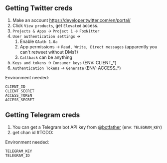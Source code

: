
## Getting Twitter creds
1. Make an account https://developer.twitter.com/en/portal/
1. Click `View products`, get `Elevated` access.
1. `Projects & Apps` → `Project 1` → `FoxNitter`
1. `User authentication settings` →
   1. Enable `OAuth 1.0a`
   1. App permissions → `Read, Write, Direct messages` (apparently you can't retweet without DMs‽)
   1. `Callback` can be anything
1. `Keys and tokens` → `Consumer keys` (ENV: CLIENT_*)
1. `Authentication Tokens` → `Generate` (ENV: ACCESS_*)

Environment needed:
```
CLIENT_ID
CLIENT_SECRET
ACCESS_TOKEN
ACCESS_SECRET
```

## Getting Telegram creds
1. You can get a Telegram bot API key from [@botfather](https://t.me/botfather) (env: `TELEGRAM_KEY`)
1. get chan id #TODO:

Environment needed:
```
TELEGRAM_KEY
TELEGRAM_ID
```
